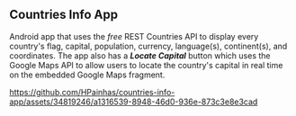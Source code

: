 ## Countries Info App

Android app that uses the _free_ REST Countries API to display every country's flag, capital, population, currency, language(s), continent(s), and coordinates.
The app also has a _**Locate Capital**_ button which uses the Google Maps API to allow users to locate the country's capital in real time on the embedded Google Maps fragment.

https://github.com/HPainhas/countries-info-app/assets/34819246/a1316539-8948-46d0-936e-873c3e8e3cad
